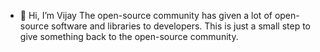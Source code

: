 - 👋 Hi, I’m Vijay
The open-source community has given a lot of open-source software and libraries to developers. This is just a small step to give something back to the open-source community. 

<!---
vijaykilledar/vijaykilledar is a ✨ special ✨ repository because its `README.md` (this file) appears on your GitHub profile.
You can click the Preview link to take a look at your changes.
--->
